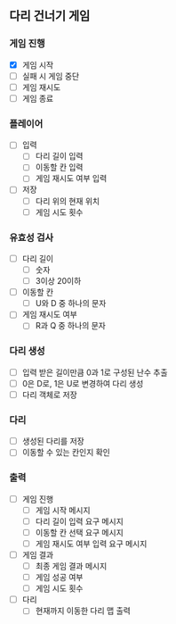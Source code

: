 ## 다리 건너기 게임
### 게임 진행
- [X] 게임 시작
- [ ] 실패 시 게임 중단
- [ ] 게임 재시도
- [ ] 게임 종료

### 플레이어
- [ ] 입력
  - [ ] 다리 길이 입력
  - [ ] 이동할 칸 입력
  - [ ] 게임 재시도 여부 입력
- [ ] 저장
  - [ ] 다리 위의 현재 위치
  - [ ] 게임 시도 횟수

### 유효성 검사
- [ ] 다리 길이
  - [ ] 숫자
  - [ ] 3이상 20이하
- [ ] 이동할 칸
  - [ ] U와 D 중 하나의 문자
- [ ] 게임 재시도 여부
  - [ ] R과 Q 중 하나의 문자

### 다리 생성
- [ ] 입력 받은 길이만큼 0과 1로 구성된 난수 추출
- [ ] 0은 D로, 1은 U로 변경하여 다리 생성
- [ ] 다리 객체로 저장

### 다리
- [ ] 생성된 다리를 저장
- [ ] 이동할 수 있는 칸인지 확인

### 출력
- [ ] 게임 진행
  - [ ] 게임 시작 메시지
  - [ ] 다리 길이 입력 요구 메시지
  - [ ] 이동할 칸 선택 요구 메시지
  - [ ] 게임 재시도 여부 입력 요구 메시지
- [ ] 게임 결과
  - [ ] 최종 게임 결과 메시지
  - [ ] 게임 성공 여부
  - [ ] 게임 시도 횟수
- [ ] 다리
  - [ ] 현재까지 이동한 다리 맵 출력
